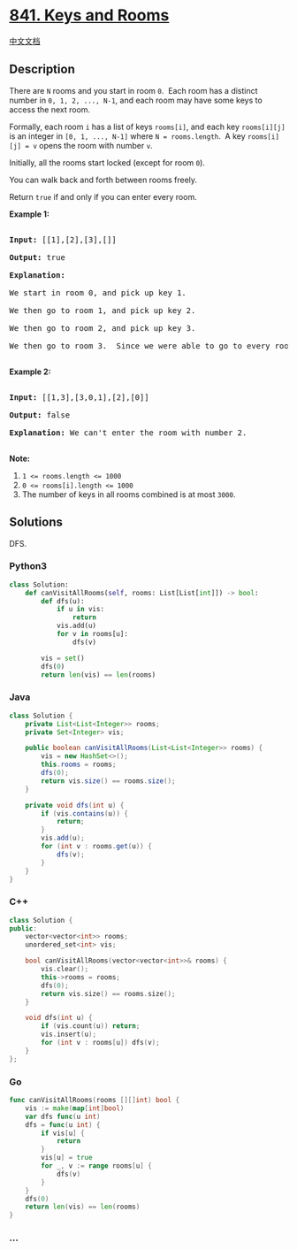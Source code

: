 # [841. Keys and Rooms](https://leetcode.com/problems/keys-and-rooms)

[中文文档](/solution/0800-0899/0841.Keys%20and%20Rooms/README.md)

## Description

<p>There are <code>N</code> rooms and you start in room <code>0</code>.&nbsp; Each room has a distinct number in <code>0, 1, 2, ..., N-1</code>, and each room may have&nbsp;some keys to access the next room.&nbsp;</p>

<p>Formally, each room <code>i</code>&nbsp;has a list of keys <code>rooms[i]</code>, and each key <code>rooms[i][j]</code> is an integer in <code>[0, 1, ..., N-1]</code> where <code>N = rooms.length</code>.&nbsp; A key <code>rooms[i][j] = v</code>&nbsp;opens the room with number <code>v</code>.</p>

<p>Initially, all the rooms start locked (except for room <code>0</code>).&nbsp;</p>

<p>You can walk back and forth between rooms freely.</p>

<p>Return <code>true</code>&nbsp;if and only if you can enter&nbsp;every room.</p>

<ol>

</ol>

<p><strong>Example 1:</strong></p>

<pre>

<strong>Input: </strong>[[1],[2],[3],[]]

<strong>Output: </strong>true

<strong>Explanation:  </strong>

We start in room 0, and pick up key 1.

We then go to room 1, and pick up key 2.

We then go to room 2, and pick up key 3.

We then go to room 3.  Since we were able to go to every room, we return true.

</pre>

<p><strong>Example 2:</strong></p>

<pre>

<strong>Input: </strong>[[1,3],[3,0,1],[2],[0]]

<strong>Output: </strong>false

<strong>Explanation: </strong>We can&#39;t enter the room with number 2.

</pre>

<p><b>Note:</b></p>

<ol>
	<li><code>1 &lt;= rooms.length &lt;=&nbsp;1000</code></li>
	<li><code>0 &lt;= rooms[i].length &lt;= 1000</code></li>
	<li>The number of keys in all rooms combined is at most&nbsp;<code>3000</code>.</li>
</ol>

## Solutions

DFS.

<!-- tabs:start -->

### **Python3**

```python
class Solution:
    def canVisitAllRooms(self, rooms: List[List[int]]) -> bool:
        def dfs(u):
            if u in vis:
                return
            vis.add(u)
            for v in rooms[u]:
                dfs(v)

        vis = set()
        dfs(0)
        return len(vis) == len(rooms)
```

### **Java**

```java
class Solution {
    private List<List<Integer>> rooms;
    private Set<Integer> vis;

    public boolean canVisitAllRooms(List<List<Integer>> rooms) {
        vis = new HashSet<>();
        this.rooms = rooms;
        dfs(0);
        return vis.size() == rooms.size();
    }

    private void dfs(int u) {
        if (vis.contains(u)) {
            return;
        }
        vis.add(u);
        for (int v : rooms.get(u)) {
            dfs(v);
        }
    }
}
```

### **C++**

```cpp
class Solution {
public:
    vector<vector<int>> rooms;
    unordered_set<int> vis;

    bool canVisitAllRooms(vector<vector<int>>& rooms) {
        vis.clear();
        this->rooms = rooms;
        dfs(0);
        return vis.size() == rooms.size();
    }

    void dfs(int u) {
        if (vis.count(u)) return;
        vis.insert(u);
        for (int v : rooms[u]) dfs(v);
    }
};
```

### **Go**

```go
func canVisitAllRooms(rooms [][]int) bool {
	vis := make(map[int]bool)
	var dfs func(u int)
	dfs = func(u int) {
		if vis[u] {
			return
		}
		vis[u] = true
		for _, v := range rooms[u] {
			dfs(v)
		}
	}
	dfs(0)
	return len(vis) == len(rooms)
}
```

### **...**

```

```

<!-- tabs:end -->
